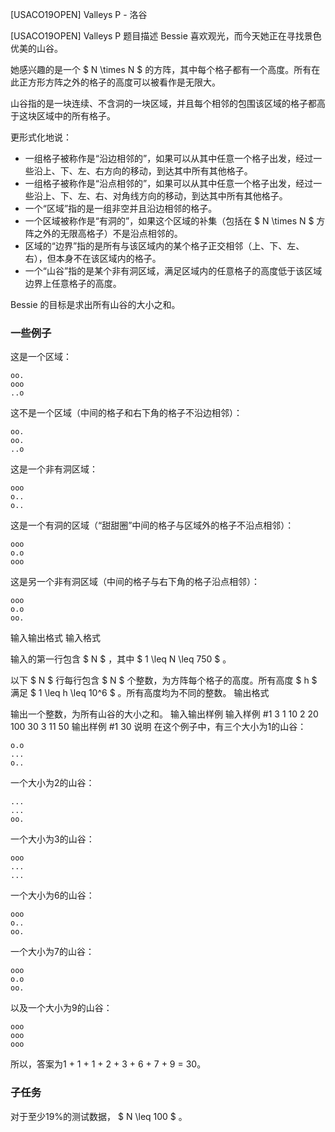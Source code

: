 



[USACO19OPEN] Valleys P - 洛谷














[USACO19OPEN] Valleys P
题目描述
Bessie 喜欢观光，而今天她正在寻找景色优美的山谷。

她感兴趣的是一个 $ N \times N $ 的方阵，其中每个格子都有一个高度。所有在此正方形方阵之外的格子的高度可以被看作是无限大。

山谷指的是一块连续、不含洞的一块区域，并且每个相邻的包围该区域的格子都高于这块区域中的所有格子。

更形式化地说：

* 一组格子被称作是“沿边相邻的”，如果可以从其中任意一个格子出发，经过一些沿上、下、左、右方向的移动，到达其中所有其他格子。
* 一组格子被称作是“沿点相邻的”，如果可以从其中任意一个格子出发，经过一些沿上、下、左、右、对角线方向的移动，到达其中所有其他格子。
* 一个“区域”指的是一组非空并且沿边相邻的格子。
* 一个区域被称作是“有洞的”，如果这个区域的补集（包括在 $ N \times N $ 方阵之外的无限高格子）不是沿点相邻的。
* 区域的“边界”指的是所有与该区域内的某个格子正交相邻（上、下、左、右），但本身不在该区域内的格子。
* 一个“山谷”指的是某个非有洞区域，满足区域内的任意格子的高度低于该区域边界上任意格子的高度。

Bessie 的目标是求出所有山谷的大小之和。

### 一些例子

这是一个区域：

```
oo.
ooo
..o
```

这不是一个区域（中间的格子和右下角的格子不沿边相邻）：

```
oo.
oo.
..o
```

这是一个非有洞区域：

```
ooo
o..
o..
```

这是一个有洞的区域（“甜甜圈”中间的格子与区域外的格子不沿点相邻）：

```
ooo
o.o
ooo
```

这是另一个非有洞区域（中间的格子与右下角的格子沿点相邻）：

```
ooo
o.o
oo.
```
输入输出格式
输入格式

输入的第一行包含 $ N $ ，其中 $ 1 \leq N \leq 750 $ 。

以下 $ N $ 行每行包含 $ N $ 个整数，为方阵每个格子的高度。所有高度 $ h $ 满足 $ 1 \leq h \leq 10^6 $ 。所有高度均为不同的整数。
输出格式

输出一个整数，为所有山谷的大小之和。
输入输出样例
输入样例 #1
3
1 10 2
20 100 30
3 11 50
输出样例 #1
30
说明
在这个例子中，有三个大小为1的山谷：

```
o.o
...
o..
```

一个大小为2的山谷：

```
...
...
oo.
```

一个大小为3的山谷：

```
ooo
...
...
```

一个大小为6的山谷：

```
ooo
o..
oo.
```

一个大小为7的山谷：

```
ooo
o.o
oo.
```

以及一个大小为9的山谷：

```
ooo
ooo
ooo
```

所以，答案为1 + 1 + 1 + 2 + 3 + 6 + 7 + 9 = 30。

### 子任务

对于至少19%的测试数据， $ N \leq 100 $ 。






